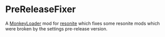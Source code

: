 PreReleaseFixer
=============================

A [MonkeyLoader](https://github.com/MonkeyModdingTroop/MonkeyLoader) mod for [resonite](https://resonite.com/) which fixes some resonite mods which were broken by the settings pre-release version.
